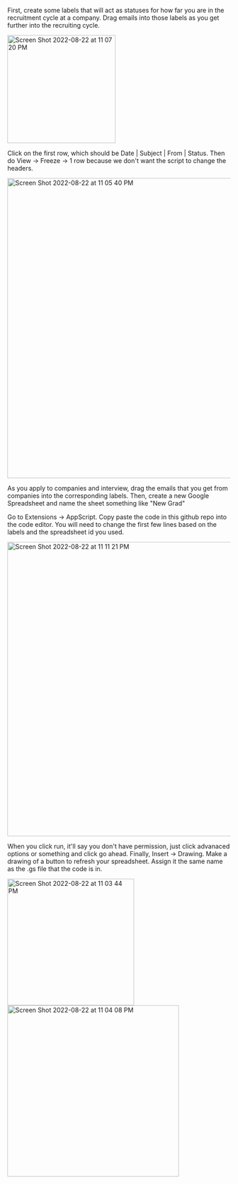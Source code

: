 First, create some labels that will act as statuses for how far you are in the recruitment cycle at a company. Drag emails into those labels as you get further into the recruiting cycle.

<img width="244" alt="Screen Shot 2022-08-22 at 11 07 20 PM" src="https://user-images.githubusercontent.com/59813280/186082674-784e8753-679a-48f2-96e3-5586bbd2094d.png">

Click on the first row, which should be Date | Subject | From | Status. Then do View -> Freeze -> 1 row because we don't want the script to change the headers.

<img width="678" alt="Screen Shot 2022-08-22 at 11 05 40 PM" src="https://user-images.githubusercontent.com/59813280/186082982-7e990b65-64b2-4b20-af03-639996185488.png">


As you apply to companies and interview, drag the emails that you get from companies into the corresponding labels. 
Then, create a new Google Spreadsheet and name the sheet something like "New Grad"

Go to Extensions -> AppScript. Copy paste the code in this github repo into the code editor. You will need to change the first few lines based on the labels and the spreadsheet id you used. 

<img width="665" alt="Screen Shot 2022-08-22 at 11 11 21 PM" src="https://user-images.githubusercontent.com/59813280/186083402-5ee73d3a-c903-4f8a-a529-84eee7ee44b4.png">


When you click run, it'll say you don't have permission, just click advanaced options or something and click go ahead.
Finally, Insert -> Drawing. Make a drawing of a button to refresh your spreadsheet. Assign it the same name as the .gs file that the code is in. 


<img width="286" alt="Screen Shot 2022-08-22 at 11 03 44 PM" src="https://user-images.githubusercontent.com/59813280/186082091-b04cc2a6-cb12-4a99-a663-5086f04974be.png">
<img width="387" alt="Screen Shot 2022-08-22 at 11 04 08 PM" src="https://user-images.githubusercontent.com/59813280/186082158-d656ff16-a158-43be-8972-33449b2aeea3.png">

